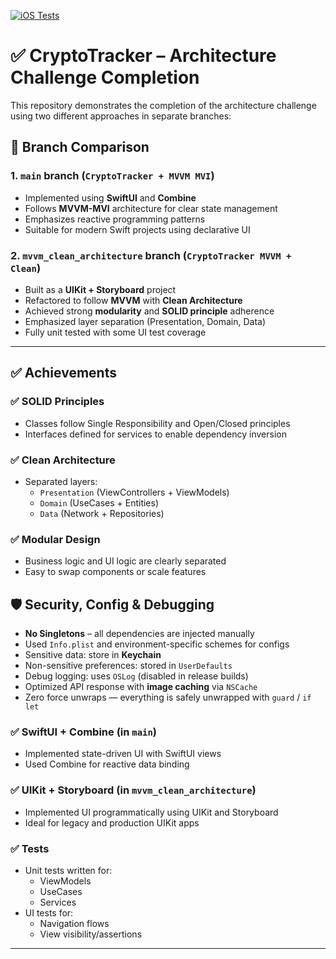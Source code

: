 [![iOS Tests](https://github.com/scubess/CryptoTracker/actions/workflows/ios.yml/badge.svg?branch=main)](https://github.com/scubess/CryptoTracker/actions/workflows/ios.yml)

# ✅ CryptoTracker – Architecture Challenge Completion

This repository demonstrates the completion of the architecture challenge using two different approaches in separate branches:

## 🔀 Branch Comparison

### 1. `main` branch (`CryptoTracker + MVVM MVI`)

- Implemented using **SwiftUI** and **Combine**
- Follows **MVVM-MVI** architecture for clear state management
- Emphasizes reactive programming patterns
- Suitable for modern Swift projects using declarative UI

### 2. `mvvm_clean_architecture` branch (`CryptoTracker MVVM + Clean`)

- Built as a **UIKit + Storyboard** project
- Refactored to follow **MVVM** with **Clean Architecture**
- Achieved strong **modularity** and **SOLID principle** adherence
- Emphasized layer separation (Presentation, Domain, Data)
- Fully unit tested with some UI test coverage

---

## ✅ Achievements

### ✅ SOLID Principles

- Classes follow Single Responsibility and Open/Closed principles
- Interfaces defined for services to enable dependency inversion

### ✅ Clean Architecture

- Separated layers:
  - `Presentation` (ViewControllers + ViewModels)
  - `Domain` (UseCases + Entities)
  - `Data` (Network + Repositories)

### ✅ Modular Design

- Business logic and UI logic are clearly separated
- Easy to swap components or scale features

## 🛡 Security, Config & Debugging

- **No Singletons** – all dependencies are injected manually
- Used `Info.plist` and environment-specific schemes for configs
- Sensitive data: store in **Keychain**
- Non-sensitive preferences: stored in `UserDefaults`
- Debug logging: uses `OSLog` (disabled in release builds)
- Optimized API response with **image caching** via `NSCache`
- Zero force unwraps — everything is safely unwrapped with `guard` / `if let`

### ✅ SwiftUI + Combine (in `main`)

- Implemented state-driven UI with SwiftUI views
- Used Combine for reactive data binding

### ✅ UIKit + Storyboard (in `mvvm_clean_architecture`)

- Implemented UI programmatically using UIKit and Storyboard
- Ideal for legacy and production UIKit apps

### ✅ Tests

- Unit tests written for:
  - ViewModels
  - UseCases
  - Services
- UI tests for:
  - Navigation flows
  - View visibility/assertions

---

